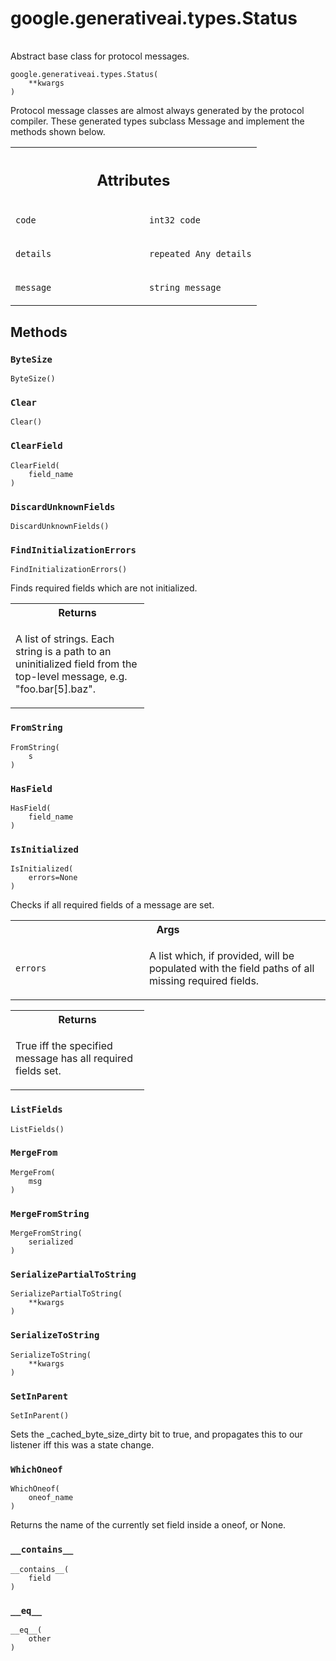 
# google.generativeai.types.Status

<!-- Insert buttons and diff -->

<table class="tfo-notebook-buttons tfo-api nocontent">

</table>



Abstract base class for protocol messages.

<pre class="devsite-click-to-copy prettyprint lang-py tfo-signature-link">
<code>google.generativeai.types.Status(
    **kwargs
)
</code></pre>



<!-- Placeholder for "Used in" -->

Protocol message classes are almost always generated by the protocol
compiler.  These generated types subclass Message and implement the methods
shown below.



<!-- Tabular view -->
 <table class="responsive fixed orange">
<colgroup><col width="214px"><col></colgroup>
<tr><th colspan="2"><h2 class="add-link">Attributes</h2></th></tr>

<tr>
<td>

`code`<a id="code"></a>

</td>
<td>

`int32 code`

</td>
</tr><tr>
<td>

`details`<a id="details"></a>

</td>
<td>

`repeated Any details`

</td>
</tr><tr>
<td>

`message`<a id="message"></a>

</td>
<td>

`string message`

</td>
</tr>
</table>



## Methods

<h3 id="ByteSize"><code>ByteSize</code></h3>

<pre class="devsite-click-to-copy prettyprint lang-py tfo-signature-link">
<code>ByteSize()
</code></pre>




<h3 id="Clear"><code>Clear</code></h3>

<pre class="devsite-click-to-copy prettyprint lang-py tfo-signature-link">
<code>Clear()
</code></pre>




<h3 id="ClearField"><code>ClearField</code></h3>

<pre class="devsite-click-to-copy prettyprint lang-py tfo-signature-link">
<code>ClearField(
    field_name
)
</code></pre>




<h3 id="DiscardUnknownFields"><code>DiscardUnknownFields</code></h3>

<pre class="devsite-click-to-copy prettyprint lang-py tfo-signature-link">
<code>DiscardUnknownFields()
</code></pre>




<h3 id="FindInitializationErrors"><code>FindInitializationErrors</code></h3>

<pre class="devsite-click-to-copy prettyprint lang-py tfo-signature-link">
<code>FindInitializationErrors()
</code></pre>

Finds required fields which are not initialized.


<!-- Tabular view -->
 <table class="responsive fixed orange">
<colgroup><col width="214px"><col></colgroup>
<tr><th colspan="2">Returns</th></tr>
<tr class="alt">
<td colspan="2">

A list of strings.  Each string is a path to an uninitialized field from
the top-level message, e.g. "foo.bar[5].baz".

</td>
</tr>

</table>



<h3 id="FromString"><code>FromString</code></h3>

<pre class="devsite-click-to-copy prettyprint lang-py tfo-signature-link">
<code>FromString(
    s
)
</code></pre>




<h3 id="HasField"><code>HasField</code></h3>

<pre class="devsite-click-to-copy prettyprint lang-py tfo-signature-link">
<code>HasField(
    field_name
)
</code></pre>




<h3 id="IsInitialized"><code>IsInitialized</code></h3>

<pre class="devsite-click-to-copy prettyprint lang-py tfo-signature-link">
<code>IsInitialized(
    errors=None
)
</code></pre>

Checks if all required fields of a message are set.


<!-- Tabular view -->
 <table class="responsive fixed orange">
<colgroup><col width="214px"><col></colgroup>
<tr><th colspan="2">Args</th></tr>

<tr>
<td>

`errors`

</td>
<td>

 A list which, if provided, will be populated with the field
paths of all missing required fields.

</td>
</tr>
</table>



<!-- Tabular view -->
 <table class="responsive fixed orange">
<colgroup><col width="214px"><col></colgroup>
<tr><th colspan="2">Returns</th></tr>
<tr class="alt">
<td colspan="2">

True iff the specified message has all required fields set.

</td>
</tr>

</table>



<h3 id="ListFields"><code>ListFields</code></h3>

<pre class="devsite-click-to-copy prettyprint lang-py tfo-signature-link">
<code>ListFields()
</code></pre>




<h3 id="MergeFrom"><code>MergeFrom</code></h3>

<pre class="devsite-click-to-copy prettyprint lang-py tfo-signature-link">
<code>MergeFrom(
    msg
)
</code></pre>




<h3 id="MergeFromString"><code>MergeFromString</code></h3>

<pre class="devsite-click-to-copy prettyprint lang-py tfo-signature-link">
<code>MergeFromString(
    serialized
)
</code></pre>




<h3 id="SerializePartialToString"><code>SerializePartialToString</code></h3>

<pre class="devsite-click-to-copy prettyprint lang-py tfo-signature-link">
<code>SerializePartialToString(
    **kwargs
)
</code></pre>




<h3 id="SerializeToString"><code>SerializeToString</code></h3>

<pre class="devsite-click-to-copy prettyprint lang-py tfo-signature-link">
<code>SerializeToString(
    **kwargs
)
</code></pre>




<h3 id="SetInParent"><code>SetInParent</code></h3>

<pre class="devsite-click-to-copy prettyprint lang-py tfo-signature-link">
<code>SetInParent()
</code></pre>

Sets the _cached_byte_size_dirty bit to true, and propagates this to our listener iff this was a state change.


<h3 id="WhichOneof"><code>WhichOneof</code></h3>

<pre class="devsite-click-to-copy prettyprint lang-py tfo-signature-link">
<code>WhichOneof(
    oneof_name
)
</code></pre>

Returns the name of the currently set field inside a oneof, or None.


<h3 id="__contains__"><code>__contains__</code></h3>

<pre class="devsite-click-to-copy prettyprint lang-py tfo-signature-link">
<code>__contains__(
    field
)
</code></pre>




<h3 id="__eq__"><code>__eq__</code></h3>

<pre class="devsite-click-to-copy prettyprint lang-py tfo-signature-link">
<code>__eq__(
    other
)
</code></pre>






